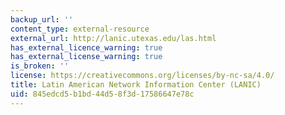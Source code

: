 ```yaml
---
backup_url: ''
content_type: external-resource
external_url: http://lanic.utexas.edu/las.html
has_external_licence_warning: true
has_external_license_warning: true
is_broken: ''
license: https://creativecommons.org/licenses/by-nc-sa/4.0/
title: Latin American Network Information Center (LANIC)
uid: 845edcd5-b1bd-44d5-8f3d-17586647e78c
---
```

